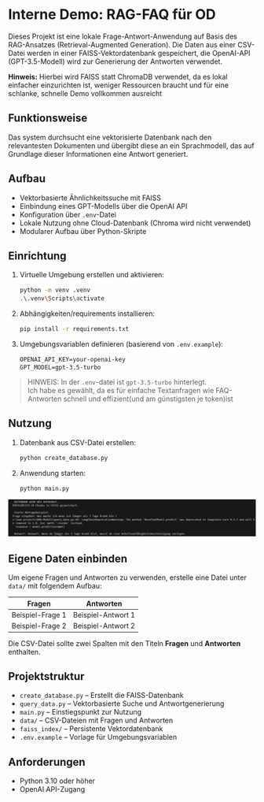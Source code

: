 # Interne Demo: RAG-FAQ für OD

Dieses Projekt ist eine lokale Frage-Antwort-Anwendung auf Basis des RAG-Ansatzes (Retrieval-Augmented Generation). Die Daten aus einer CSV-Datei werden in einer FAISS-Vektordatenbank gespeichert, die OpenAI-API (GPT-3.5-Modell) wird zur Generierung der Antworten verwendet.

**Hinweis:** Hierbei wird FAISS statt ChromaDB verwendet, da es lokal einfacher einzurichten ist, weniger Ressourcen braucht und für eine schlanke, schnelle Demo vollkommen ausreicht


## Funktionsweise

Das system durchsucht eine vektorisierte Datenbank nach den relevantesten Dokumenten und übergibt diese an ein Sprachmodell, das auf Grundlage dieser Informationen eine Antwort generiert.

## Aufbau

- Vektorbasierte Ähnlichkeitssuche mit FAISS  
- Einbindung eines GPT-Modells über die OpenAI API  
- Konfiguration über `.env`-Datei  
- Lokale Nutzung ohne Cloud-Datenbank (Chroma wird nicht verwendet)  
- Modularer Aufbau über Python-Skripte  

## Einrichtung

1. Virtuelle Umgebung erstellen und aktivieren:
   ```bash
   python -m venv .venv
   .\.venv\Scripts\activate
   ```

2. Abhängigkeiten/requirements installieren:
   ```bash
   pip install -r requirements.txt
   ```

3. Umgebungsvariablen definieren (basierend von `.env.example`):
   ```env
   OPENAI_API_KEY=your-openai-key
   GPT_MODEL=gpt-3.5-turbo
   ```
> HINWEIS: In der `.env`-datei ist `gpt-3.5-turbo` hinterlegt.  
> Ich habe es gewählt, da es für einfache Textanfragen wie FAQ-Antworten schnell und effizient(und am günstigsten je token)ist


## Nutzung

1. Datenbank aus CSV-Datei erstellen:
   ```bash
   python create_database.py
   ```

2. Anwendung starten:
   ```bash
   python main.py
   ```

![Beispielausgabe](image.png)

## Eigene Daten einbinden

Um eigene Fragen und Antworten zu verwenden, erstelle eine Datei unter `data/` mit folgendem Aufbau:

| Fragen            | Antworten                |
|------------------|--------------------------|
| Beispiel-Frage 1 | Beispiel-Antwort 1       |
| Beispiel-Frage 2 | Beispiel-Antwort 2       |

Die CSV-Datei sollte zwei Spalten mit den Titeln **Fragen** und **Antworten** enthalten.

## Projektstruktur

- `create_database.py` – Erstellt die FAISS-Datenbank  
- `query_data.py` – Vektorbasierte Suche und Antwortgenerierung  
- `main.py` – Einstiegspunkt zur Nutzung  
- `data/` – CSV-Dateien mit Fragen und Antworten  
- `faiss_index/` – Persistente Vektordatenbank  
- `.env.example` – Vorlage für Umgebungsvariablen  


## Anforderungen

- Python 3.10 oder höher  
- OpenAI API-Zugang